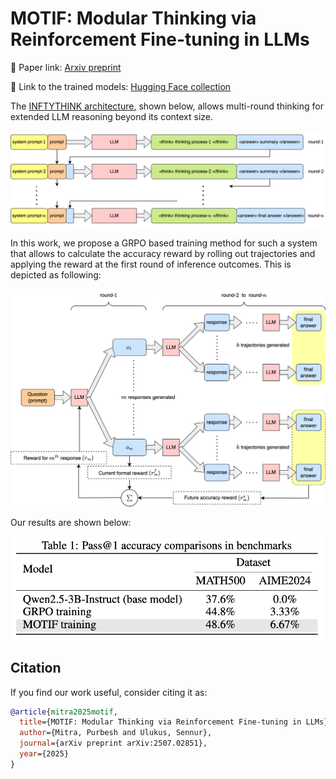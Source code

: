 # MOTIF: Modular Thinking via Reinforcement Fine-tuning in LLMs

🔗 Paper link: [Arxiv preprint](https://arxiv.org/abs/2507.02851)

🔗 Link to the trained models: [Hugging Face collection](https://huggingface.co/collections/purbeshmitra/motif-paper-models-686a2f36407bb88f750eef75)

The [INFTYTHINK architecture](https://arxiv.org/abs/2503.06692v1), shown below, allows multi-round thinking for extended LLM reasoning beyond its context size.
<p align="center">
  <img src="assets/multiround.png" alt="Alt Text" width="750">
</p>

In this work, we propose a GRPO based training method for such a system that allows to calculate the accuracy reward by rolling out trajectories and applying the reward at the first round of inference outcomes. This is depicted as following:
<p align="center">
  <img src="assets/multiround_grpo.png" alt="Alt Text" width="750">
</p>

Our results are shown below:
<p align="center">
  <img src="assets/motif_results.png" alt="Alt Text" width="750">
</p>

## Citation
If you find our work useful, consider citing it as:
```bibtex
@article{mitra2025motif,
  title={MOTIF: Modular Thinking via Reinforcement Fine-tuning in LLMs},
  author={Mitra, Purbesh and Ulukus, Sennur},
  journal={arXiv preprint arXiv:2507.02851},
  year={2025}
}
```
